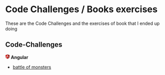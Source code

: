 # Code Challenges / Books exercises
These are the Code Challenges and the exercises of book that I ended up doing

## Code-Challenges

**<img src="./interviews/angular/angular.svg" height="15"></img> Angular**
* [battle of monsters](interviews/angular/battle-of-monsters/)